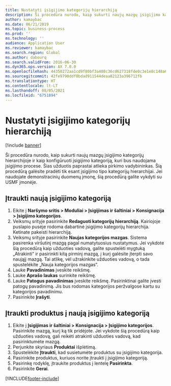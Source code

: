 ```yaml
---
title: Nustatyti įsigijimo kategorijų hierarchiją
description: Ši procedūra nurodo, kaip sukurti naujų mazgų įsigijimo kategorijų hierarchijoje ir kaip konfigūruoti įsigijimo kategoriją, kuri bus naudojama įsigijimo procese.
author: kamaybac
ms.date: 06/21/2019
ms.topic: business-process
ms.prod: ''
ms.technology: ''
audience: Application User
ms.reviewer: kamaybac
ms.search.region: Global
ms.author: dabourq
ms.search.validFrom: 2016-06-30
ms.dyn365.ops.version: AX 7.0.0
ms.openlocfilehash: 44350272aa1cd9f80bf3a408c36cd627318fde0c3e1e8c148a6b6467ebb8d525
ms.sourcegitcommit: 42fe9790ddf0bdad911544deaa82123a396712fb
ms.translationtype: HT
ms.contentlocale: lt-LT
ms.lasthandoff: 08/05/2021
ms.locfileid: "6751894"
---
```

# <a name="set-up-a-procurement-category-hierarchy"></a>Nustatyti įsigijimo kategorijų hierarchiją

[!include [banner](../../includes/banner.md)]

Ši procedūra nurodo, kaip sukurti naujų mazgų įsigijimo kategorijų hierarchijoje ir kaip konfigūruoti įsigijimo kategoriją, kuri bus naudojama įsigijimo procese. Šias užduotis paprastai atlieka pirkimo vadybininkas. Šią procedūrą galėsite pradėti tik esant įsigijimo tipo kategorijų hierarchijai. Jei naudojate demonstracinių duomenų įmonę, šią procedūrą galite vykdyti su USMF įmonėje.


## <a name="add-a-new-procurement-category"></a>Įtraukti naują įsigijimo kategoriją
1. Eikite į **Naršymo sritis > Moduliai > Įsigijimas ir šaltiniai > Konsignacija > Įsigijimo kategorijos**.
2. Veiksmų srityje pasirinkite **Redaguoti kategorijų hierarchiją**. Kairiojoje puslapio pusėje rodoma dabartinė įsigijimo kategorijų hierarchija. Ketinate pakeisti hierarchiją.  
3. Veiksmų srityje pasirinkite **Naujas kategorijos mazgas**. Sistema pasirenka viršutinį mazgą pagal numatytuosius nustatymus. Jei vykdote šią procedūrą kaip užduoties vadovą, galite spustelėti mygtuką „Atrakinti“ ir pasirinkti kitą pirminį mazgą, į kurį galėsite įterpti savo naująjį mazgą. Tai atlikę, vėl užrakinkite užduoties vadovą, o tada spustelėkite „Nauja kategorijos mazgas“.  
4. Lauke **Pavadinimas** įveskite reikšmę.
5. Lauke **Aprašo laukas** surinkite reikšmę.
6. Lauke **Patogus pavadinimas** įveskite reikšmę. Pasirinktinai galite įvesti patogų pavadinimą. Jis bus rodomas kategorijos peržvalgose kartu su kategorijos pavadinimu.  
7. Pasirinkite **Įrašyti**.

## <a name="add-products-to-your-new-procurement-category"></a>Įtraukti produktus į naują įsigijimo kategoriją
1. Eikite į **Įsigijimas ir šaltiniai > Konsignacija > Įsigijimo kategorijos**. Pasirinkite mazgą, kurį ką tik pridėjote. Jei vykdote šią procedūrą kaip užduoties vadovą, gali reikėti atrakinti užduoties vadovą, kad pasirinktumėte mazgą.  
2. Perjunkite skyriaus **Produktai** išplėtimą.
3. Spustelėkite **Įtraukti**, kad susietumėte produktus su įsigijimo kategorija.
4. Pasirinkite produktus, kuriuos norite įtraukti į įsigijimo kategoriją.
5. Pasirinkę rodyklę, įtraukite produktus į lentelę **Pasirinkta**.
6. Pasirinkite **Gerai**.


[!INCLUDE[footer-include](../../../includes/footer-banner.md)]